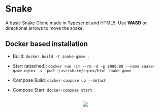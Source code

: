 # Snake

A basic Snake Clone made in Typescript and HTML5. 
Use **WASD** or directional arrows to move the snake. 

## Docker based installation
- Build: `docker build -t snake-game .`
- Start (attached): ``docker run -it --rm -d -p 8080:80 --name snake-game-nginx -v `pwd`:/usr/share/nginx/html snake-game``

- Compose Build: `docker-compose up --detach`
- Compose Start: `docker-compose start`

##
<p align="center">
<img src="https://user-images.githubusercontent.com/17745398/171750839-95aa0ef6-4d27-47aa-9b53-ff9ba1ad138f.gif" />
</p>
